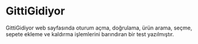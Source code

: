 # GittiGidiyor
GittiGidiyor web sayfasında oturum açma, doğrulama, ürün arama, seçme, sepete ekleme ve kaldırma işlemlerini barındıran bir test yazılmıştır.
